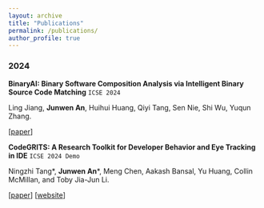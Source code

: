 ```yaml
---
layout: archive
title: "Publications"
permalink: /publications/
author_profile: true
---
```


### 2024
**BinaryAI: Binary Software Composition Analysis via Intelligent Binary Source Code Matching** `ICSE 2024`

Ling Jiang, **Junwen An**, Huihui Huang, Qiyi Tang, Sen Nie, Shi Wu, Yuqun Zhang.

[[paper](https://arxiv.org/pdf/2401.11161.pdf)]

**CodeGRITS: A Research Toolkit for Developer Behavior and Eye Tracking in IDE** `ICSE 2024 Demo`

Ningzhi Tang*, **Junwen An***, Meng Chen, Aakash Bansal, Yu Huang, Collin McMillan, and Toby Jia-Jun Li.

[[paper](https://codegrits.github.io/CodeGRITS/static/paper.pdf)] [[website](https://codegrits.github.io/CodeGRITS/)]